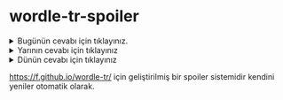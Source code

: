 # wordle-tr-spoiler

<details>
  <summary>Bugünün cevabı için tıklayınız.</summary>
  <br>
    <b> yağcı </b>
</details>

<details>
  <summary>Yarının cevabı için tıklayınız</summary>
  <br>
   <b> yatır </b>
</details>

<details>
  <summary>Dünün cevabı için tıklayınız </summary>
  <br>
  <b> irice </b>
</details>

https://f.github.io/wordle-tr/ için geliştirilmiş bir spoiler sistemidir kendini yeniler otomatik olarak.

